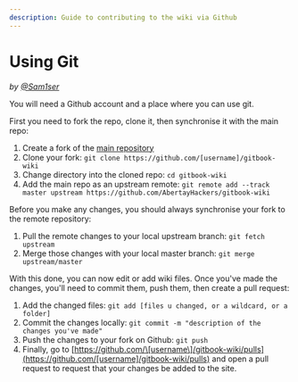 ```yaml
---
description: Guide to contributing to the wiki via Github
---
```


# Using Git

_by_ [_@Sam1ser_](https://twitter.com/Sam1ser)

You will need a Github account and a place where you can use git.

First you need to fork the repo, clone it, then synchronise it with the main repo:

1. Create a fork of the [main repository](https://github.com/AbertayHackers/gitbook-wiki)
2. Clone your fork: `git clone https://github.com/[username]/gitbook-wiki`
3. Change directory into the cloned repo: `cd gitbook-wiki`
4. Add the main repo as an upstream remote: `git remote add --track master upstream https://github.com/AbertayHackers/gitbook-wiki`

Before you make any changes, you should always synchronise your fork to the remote repository:

1. Pull the remote changes to your local upstream branch: `git fetch upstream`
2. Merge those changes with your local master branch: `git merge upstream/master`

With this done, you can now edit or add wiki files. Once you've made the changes, you'll need to commit them, push them, then create a pull request:

1. Add the changed files: `git add [files u changed, or a wildcard, or a folder]`
2. Commit the changes locally: `git commit -m "description of the changes you've made"`
3. Push the changes to your fork on Github: `git push`
4. Finally, go to [https://github.com/\[username\]/gitbook-wiki/pulls](https://github.com/[username]/gitbook-wiki/pulls) and open a pull request to request that your changes be added to the site.


